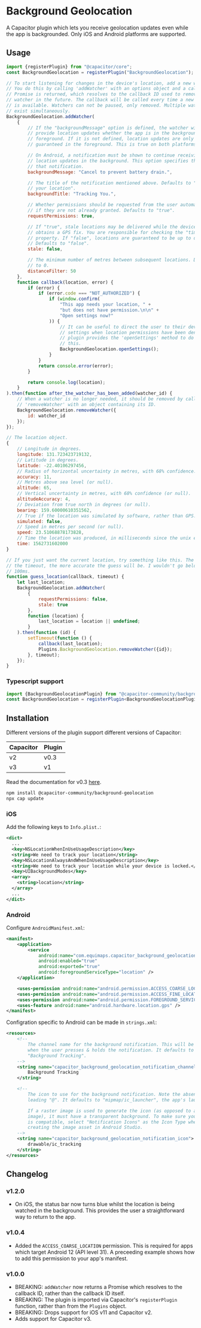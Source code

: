 # Background Geolocation
A Capacitor plugin which lets you receive geolocation updates even while the app is backgrounded. Only iOS and Android platforms are supported.

## Usage

```javascript
import {registerPlugin} from "@capacitor/core";
const BackgroundGeolocation = registerPlugin("BackgroundGeolocation");

// To start listening for changes in the device's location, add a new watcher.
// You do this by calling 'addWatcher' with an options object and a callback. A
// Promise is returned, which resolves to the callback ID used to remove the
// watcher in the future. The callback will be called every time a new location
// is available. Watchers can not be paused, only removed. Multiple watchers may
// exist simultaneously.
BackgroundGeolocation.addWatcher(
    {
        // If the "backgroundMessage" option is defined, the watcher will
        // provide location updates whether the app is in the background or the
        // foreground. If it is not defined, location updates are only
        // guaranteed in the foreground. This is true on both platforms.

        // On Android, a notification must be shown to continue receiving
        // location updates in the background. This option specifies the text of
        // that notification.
        backgroundMessage: "Cancel to prevent battery drain.",

        // The title of the notification mentioned above. Defaults to "Using
        // your location".
        backgroundTitle: "Tracking You.",

        // Whether permissions should be requested from the user automatically,
        // if they are not already granted. Defaults to "true".
        requestPermissions: true,

        // If "true", stale locations may be delivered while the device
        // obtains a GPS fix. You are responsible for checking the "time"
        // property. If "false", locations are guaranteed to be up to date.
        // Defaults to "false".
        stale: false,

        // The minimum number of metres between subsequent locations. Defaults
        // to 0.
        distanceFilter: 50
    },
    function callback(location, error) {
        if (error) {
            if (error.code === "NOT_AUTHORIZED") {
                if (window.confirm(
                    "This app needs your location, " +
                    "but does not have permission.\n\n" +
                    "Open settings now?"
                )) {
                    // It can be useful to direct the user to their device's
                    // settings when location permissions have been denied. The
                    // plugin provides the 'openSettings' method to do exactly
                    // this.
                    BackgroundGeolocation.openSettings();
                }
            }
            return console.error(error);
        }

        return console.log(location);
    }
).then(function after_the_watcher_has_been_added(watcher_id) {
    // When a watcher is no longer needed, it should be removed by calling
    // 'removeWatcher' with an object containing its ID.
    BackgroundGeolocation.removeWatcher({
        id: watcher_id
    });
});

// The location object.
{
    // Longitude in degrees.
    longitude: 131.723423719132,
    // Latitude in degrees.
    latitude: -22.40106297456,
    // Radius of horizontal uncertainty in metres, with 68% confidence.
    accuracy: 11,
    // Metres above sea level (or null).
    altitude: 65,
    // Vertical uncertainty in metres, with 68% confidence (or null).
    altitudeAccuracy: 4,
    // Deviation from true north in degrees (or null).
    bearing: 159.60000610351562,
    // True if the location was simulated by software, rather than GPS.
    simulated: false,
    // Speed in metres per second (or null).
    speed: 23.51068878173828,
    // Time the location was produced, in milliseconds since the unix epoch.
    time: 1562731602000
}

// If you just want the current location, try something like this. The longer
// the timeout, the more accurate the guess will be. I wouldn't go below about
// 100ms.
function guess_location(callback, timeout) {
    let last_location;
    BackgroundGeolocation.addWatcher(
        {
            requestPermissions: false,
            stale: true
        },
        function (location) {
            last_location = location || undefined;
        }
    ).then(function (id) {
        setTimeout(function () {
            callback(last_location);
            Plugins.BackgroundGeolocation.removeWatcher({id});
        }, timeout);
    });
}
```

### Typescript support

```typescript
import {BackgroundGeolocationPlugin} from "@capacitor-community/background-geolocation";
const BackgroundGeolocation = registerPlugin<BackgroundGeolocationPlugin>("BackgroundGeolocation");
```

## Installation

Different versions of the plugin support different versions of Capacitor:

| Capacitor  | Plugin |
|------------|--------|
| v2         | v0.3   |
| v3         | v1     |

Read the documentation for v0.3 [here](https://github.com/capacitor-community/background-geolocation/tree/0.3.x).

```sh
npm install @capacitor-community/background-geolocation
npx cap update
```

### iOS
Add the following keys to `Info.plist.`:

```xml
<dict>
  ...
  <key>NSLocationWhenInUseUsageDescription</key>
  <string>We need to track your location</string>
  <key>NSLocationAlwaysAndWhenInUseUsageDescription</key>
  <string>We need to track your location while your device is locked.</string>
  <key>UIBackgroundModes</key>
  <array>
    <string>location</string>
  </array>
  ...
</dict>
```

### Android

Configure `AndroidManifest.xml`:
```xml
<manifest>
    <application>
        <service
            android:name="com.equimaps.capacitor_background_geolocation.BackgroundGeolocationService"
            android:enabled="true"
            android:exported="true"
            android:foregroundServiceType="location" />
    </application>

    <uses-permission android:name="android.permission.ACCESS_COARSE_LOCATION" />
    <uses-permission android:name="android.permission.ACCESS_FINE_LOCATION" />
    <uses-permission android:name="android.permission.FOREGROUND_SERVICE" />
    <uses-feature android:name="android.hardware.location.gps" />
</manifest>
```

Configration specific to Android can be made in `strings.xml`:
```xml
<resources>
    <!--
        The channel name for the background notification. This will be visible
        when the user presses & holds the notification. It defaults to
        "Background Tracking".
    -->
    <string name="capacitor_background_geolocation_notification_channel_name">
        Background Tracking
    </string>

    <!--
        The icon to use for the background notification. Note the absence of a
        leading "@". It defaults to "mipmap/ic_launcher", the app's launch icon.

        If a raster image is used to generate the icon (as opposed to a vector
        image), it must have a transparent background. To make sure your image
        is compatible, select "Notification Icons" as the Icon Type when
        creating the image asset in Android Studio.
    -->
    <string name="capacitor_background_geolocation_notification_icon">
        drawable/ic_tracking
    </string>
</resources>

```

## Changelog

### v1.2.0
- On iOS, the status bar now turns blue whilst the location is being watched in the background. This provides the user a straightforward way to return to the app.

### v1.0.4
- Added the `ACCESS_COARSE_LOCATION` permission. This is required for apps which target Android 12 (API level 31). A preceeding example shows how to add this permission to your app's manifest.

### v1.0.0
- BREAKING: `addWatcher` now returns a Promise which resolves to the callback ID, rather than the callback ID itself.
- BREAKING: The plugin is imported via Capacitor's `registerPlugin` function, rather than from the `Plugins` object.
- BREAKING: Drops support for iOS v11 and Capacitor v2.
- Adds support for Capacitor v3.
